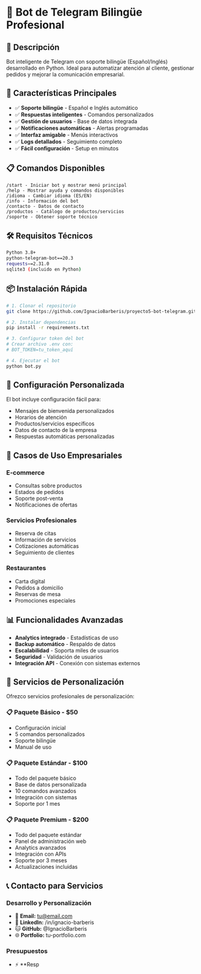 # 🤖 Bot de Telegram Bilingüe Profesional

## 🌟 Descripción
Bot inteligente de Telegram con soporte bilingüe (Español/Inglés) desarrollado en Python. Ideal para automatizar atención al cliente, gestionar pedidos y mejorar la comunicación empresarial.

## 🚀 Características Principales
- ✅ **Soporte bilingüe** - Español e Inglés automático
- ✅ **Respuestas inteligentes** - Comandos personalizados
- ✅ **Gestión de usuarios** - Base de datos integrada
- ✅ **Notificaciones automáticas** - Alertas programadas
- ✅ **Interfaz amigable** - Menús interactivos
- ✅ **Logs detallados** - Seguimiento completo
- ✅ **Fácil configuración** - Setup en minutos

## 📋 Comandos Disponibles
```
/start - Iniciar bot y mostrar menú principal
/help - Mostrar ayuda y comandos disponibles
/idioma - Cambiar idioma (ES/EN)
/info - Información del bot
/contacto - Datos de contacto
/productos - Catálogo de productos/servicios
/soporte - Obtener soporte técnico
```

## 🛠️ Requisitos Técnicos
```bash
Python 3.8+
python-telegram-bot==20.3
requests==2.31.0
sqlite3 (incluido en Python)
```

## 📦 Instalación Rápida
```bash
# 1. Clonar el repositorio
git clone https://github.com/IgnacioBarberis/proyecto5-bot-telegram.git

# 2. Instalar dependencias
pip install -r requirements.txt

# 3. Configurar token del bot
# Crear archivo .env con:
# BOT_TOKEN=tu_token_aquí

# 4. Ejecutar el bot
python bot.py
```

## 🔧 Configuración Personalizada
El bot incluye configuración fácil para:
- Mensajes de bienvenida personalizados
- Horarios de atención
- Productos/servicios específicos
- Datos de contacto de la empresa
- Respuestas automáticas personalizadas

## 💼 Casos de Uso Empresariales
### E-commerce
- Consultas sobre productos
- Estados de pedidos
- Soporte post-venta
- Notificaciones de ofertas

### Servicios Profesionales
- Reserva de citas
- Información de servicios
- Cotizaciones automáticas
- Seguimiento de clientes

### Restaurantes
- Carta digital
- Pedidos a domicilio
- Reservas de mesa
- Promociones especiales

## 📊 Funcionalidades Avanzadas
- **Analytics integrado** - Estadísticas de uso
- **Backup automático** - Respaldo de datos
- **Escalabilidad** - Soporta miles de usuarios
- **Seguridad** - Validación de usuarios
- **Integración API** - Conexión con sistemas externos

## 🎯 Servicios de Personalización
Ofrezco servicios profesionales de personalización:

### 📋 Paquete Básico - $50
- Configuración inicial
- 5 comandos personalizados
- Soporte bilingüe
- Manual de uso

### 📋 Paquete Estándar - $100
- Todo del paquete básico
- Base de datos personalizada
- 10 comandos avanzados
- Integración con sistemas
- Soporte por 1 mes

### 📋 Paquete Premium - $200
- Todo del paquete estándar
- Panel de administración web
- Analytics avanzados
- Integración con APIs
- Soporte por 3 meses
- Actualizaciones incluidas

## 📞 Contacto para Servicios
### Desarrollo y Personalización
- 📧 **Email:** tu@email.com
- 💼 **LinkedIn:** /in/ignacio-barberis
- 🐱 **GitHub:** @IgnacioBarberis
- 🌐 **Portfolio:** tu-portfolio.com

### Presupuestos
- ⚡ **Resp
